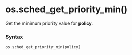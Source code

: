 # os.sched_get_priority_min()

Get the minimum priority value for **policy**.

### Syntax

```python
os.sched_get_priority_min(policy)
```